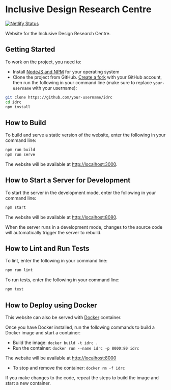 # Inclusive Design Research Centre

[![Netlify Status](https://api.netlify.com/api/v1/badges/f40e64ad-e099-4924-9077-e5313e127631/deploy-status)](https://app.netlify.com/sites/idrc/deploys)

Website for the Inclusive Design Research Centre.

## Getting Started

To work on the project, you need to:

* Install [NodeJS and NPM](https://nodejs.org/en/download/) for your operating system
* Clone the project from GitHub. [Create a fork](https://help.github.com/en/github/getting-started-with-github/fork-a-repo)
with your GitHub account, then run the following in your command line (make sure to replace `your-username` with
your username):

```bash
git clone https://github.com/your-username/idrc
cd idrc
npm install
```

## How to Build

To build and serve a static version of the website, enter the following in your command line:

```bash
npm run build
npm run serve
```

The website will be available at [http://localhost:3000](http://localhost:3000).

## How to Start a Server for Development

To start the server in the development mode, enter the following in your command line:

```bash
npm start
```

The website will be available at [http://localhost:8080](http://localhost:8080).

When the server runs in a development mode, changes to the source code will automatically trigger the server to rebuild.

## How to Lint and Run Tests

To lint, enter the following in your command line:

```bash
npm run lint
```

To run tests, enter the following in your command line:

```bash
npm test
```

## How to Deploy using Docker

This website can also be served with [Docker](https://docs.docker.com/get-docker/) container.

Once you have Docker installed, run the following commands to build a Docker image and start a container:

- Build the image: `docker build -t idrc .`
- Run the container: `docker run --name idrc -p 8000:80 idrc`

The website will be available at [http://localhost:8000](http://localhost:8000)

- To stop and remove the container: `docker rm -f idrc`

If you make changes to the code, repeat the steps to build the image and start a new container.
